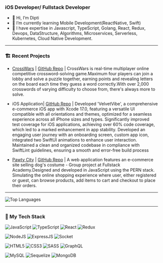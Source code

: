 ### iOS Developer/ Fullstack Developer

- 👋 Hi, I’m Dipti
- 🌱 I’m currently learning Mobile Development(ReactNative, Swift)
- 💞️ I have expertise in Javascript, TypeScript, Golang, React, Redux, Devops, DataStructure, Algorithms, Microservices, Serverless, Kubernetes, Cloud Native Development.
---

### 🏗️ Recent Projects

- [CrossWars](https://crosswar.herokuapp.com/) | [GitHub Repo](https://github.com/Cross-Wars/Cross-Wars-v2) | CrossWars is real-time multiplayer online competitive crossword-solving game.Maximum four players can join a lobby and solve a puzzle together, earning points and revealing letters on the board each time they guess a word correctly.With over 2,000 crosswords of varying difficulty to choose from, there's always more to solve.
  
- iOS Application| [GitHub Repo](https://github.com/dipti95/iOS_Capstone) | Developed 'VelvetVibe', a comprehensive e-commerce iOS app with Xcode 17.0, featuring a versatile UI compatible with all orientations and themes, optimized for a seamless experience across all iPhone sizes and types.
Significantly improved test coverage for iOS applications, achieving over 60% code coverage, which led to a marked enhancement in app stability.
Developed an engaging user journey with an onboarding screen, custom app icon, integrated two SwiftUI animations to enhance user interaction.
Maintained a clean and organized codebase in compliance with SwiftLint guidelines, ensuring a smooth and error-free build process

- [Pawty City](https://pawty-city.herokuapp.com/) | [GitHub Repo](https://github.com/Oshawott-Action-Team/Grace-Shopper) | A web application features an e-commerce site selling dog's costume - Group project at Fullstack Academy.Designed and developed in JavaScript using the PERN stack. Simulating the online shopping experience where user, either registered or guest, can browse products, add items to cart and checkout to place their orders.

---

![Top Languages](https://github-readme-stats.vercel.app/api/top-langs/?username=dipti95&langs_count=10&layout=compact&custom_title=My%20Top%20Languages&bg_color=10,FFFFFF,CACAFF)

---

### 📖 My Tech Stack

![JavaScript](https://img.shields.io/badge/javascript-%23323330.svg?style=for-the-badge&logo=javascript&logoColor=%23F7DF1E)
![TypeScript](https://img.shields.io/badge/typescript-%23007ACC.svg?style=for-the-badge&logo=typescript&logoColor=white)
![React](https://img.shields.io/badge/react-%2320232a.svg?style=for-the-badge&logo=react&logoColor=%2361DAFB)
![Redux](https://img.shields.io/badge/redux-%23593d88.svg?style=for-the-badge&logo=redux&logoColor=white)

![NodeJS](https://camo.githubusercontent.com/dfc69d704694f22168bea3d84584663777fa5301dcad5bbcb5459b336da8d554/68747470733a2f2f696d672e736869656c64732e696f2f62616467652f4e6f64652e6a732d3433383533443f7374796c653d666f722d7468652d6261646765266c6f676f3d6e6f64652e6a73266c6f676f436f6c6f723d7768697465)
![ExpressJS](https://camo.githubusercontent.com/6f61ce982d7a61713d63c947148300012945bd4a4cafb8b9313e2426c5a1f273/68747470733a2f2f696d672e736869656c64732e696f2f62616467652f457870726573732e6a732d3430344435393f7374796c653d666f722d7468652d6261646765)
![Socket](https://img.shields.io/badge/socket-%23323330.svg?style=for-the-badge&logo=socket.io&logoColor=%23F7DF1E)

![HTML5](https://img.shields.io/badge/html5-%23E34F26.svg?style=for-the-badge&logo=html5&logoColor=white)
![CSS3](https://img.shields.io/badge/css3-%231572B6.svg?style=for-the-badge&logo=css3&logoColor=white)
![SASS](https://img.shields.io/badge/SASS-hotpink.svg?style=for-the-badge&logo=SASS&logoColor=white)
![GraphQL](https://img.shields.io/badge/-GraphQL-E10098?style=for-the-badge&logo=graphql&logoColor=white)

![MySQL](https://img.shields.io/badge/mysql-%2300f.svg?style=for-the-badge&logo=mysql&logoColor=white)
![Sequelize](https://img.shields.io/badge/sequelize-%2307405e.svg?style=for-the-badge&logo=sequelize&logoColor=white)
![MongoDB](https://img.shields.io/badge/MongoDB-%234ea94b.svg?style=for-the-badge&logo=mongodb&logoColor=white)
